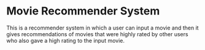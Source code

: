 # Movie Recommender System
This is a recommender system in which a user can input a movie and then it gives recommendations of movies that were highly rated by other users who also gave a high rating to the input movie.

